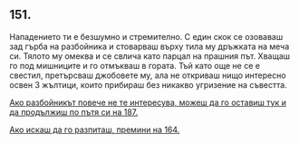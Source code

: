 ## 151.

Нападението ти е безшумно и стремително. С един скок се озоваваш
зад гърба на разбойника и стоварваш върху тила му дръжката на меча
си. Тялото му омеква и се свлича като парцал на прашния път. Хващаш
го под мишниците и го отмъкваш в гората. Тъй като още не се е
свестил, претърсваш джобовете му, ала не откриваш нищо интересно
освен З жълтици, които прибираш без никакво угризение на съвестта.

[Ако разбойникът повече не те интересува, можеш да го оставиш тук
и да продължиш по пътя си на 187.](./187)

[Ако искаш да го разпиташ, премини на 164.](./164)
